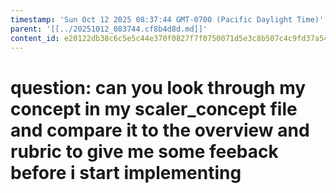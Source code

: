 ```yaml
---
timestamp: 'Sun Oct 12 2025 08:37:44 GMT-0700 (Pacific Daylight Time)'
parent: '[[../20251012_083744.cf8b4d8d.md]]'
content_id: e20122db38c6c5e5c44e370f0827f7f0750071d5e3c8b507c4c9fd37a546ec4e
---
```


# question: can you look through my concept in my scaler\_concept file and compare it to the overview and rubric to give me some feeback before i start implementing
